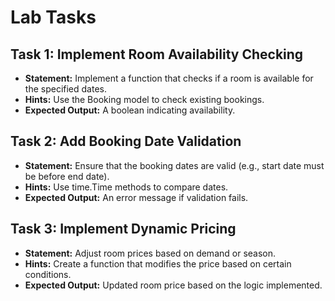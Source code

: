 # Lab Tasks

## Task 1: Implement Room Availability Checking
- **Statement:** Implement a function that checks if a room is available for the specified dates.
- **Hints:** Use the Booking model to check existing bookings.
- **Expected Output:** A boolean indicating availability.

## Task 2: Add Booking Date Validation
- **Statement:** Ensure that the booking dates are valid (e.g., start date must be before end date).
- **Hints:** Use time.Time methods to compare dates.
- **Expected Output:** An error message if validation fails.

## Task 3: Implement Dynamic Pricing
- **Statement:** Adjust room prices based on demand or season.
- **Hints:** Create a function that modifies the price based on certain conditions.
- **Expected Output:** Updated room price based on the logic implemented.